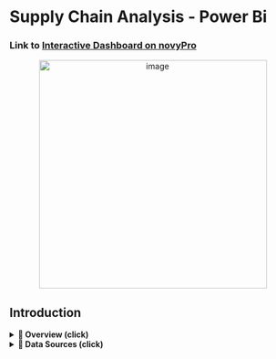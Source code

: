 # Supply Chain Analysis - Power Bi

### Link to [Interactive Dashboard on novyPro](https://www.novypro.com/profile_about/ibrahim-saiied-1?Popup=memberProject&Data=1741967114105x160840138809370300) 

<div align="center">
    <img src="https://github.com/user-attachments/assets/65303d11-0c9e-4093-8c22-fa4582861c7b" alt="image" width="400" height="400">
</div>


## Introduction
<details>
   <summary><strong>📌 Overview (click)</strong></summary>

 ### **Overview**  
> This Power BI project provides a detailed analysis of **MaxAB** performance, covering **KPIs Performance**, **Shipping**, and **Customers needs**.  
> The analysis aims to uncover **insights** across various **properties and cities**, offering **data-driven recommendations** to **enhance Customer Retention** and **improve overall operational efficiency**.  

</details>


<details>
   <summary><strong>📂 Data Sources (click)</strong></summary>

### **Data Sources**  
> The primary dataset used for this analysis is the **"fact_order_lines.csv"** file containing detailed information about each Order made by the customers.  

**▼ 📑Dataset Files Explanation** [[Download]](https://raw.githubusercontent.com/ibrahim-saiied/Hotel-Hospitality-Analysis_Power-Bi/refs/heads/main/Data%20Set/Data%20Set.rar)  


1. **Dim_date File**  
   > - **<ins>date</ins>**: Represents the dates present in **Mar, Apr, May, June, July and Aug**.  

2. **dim_customers File**  
   > - **<ins>customer_id</ins>**: Unique ID for each **customer in each city**.  
   > - **<ins>customer_name</ins>**: Name of each **customer**.  
   > - **<ins>city</ins>**: The **location** of the **customer**.  

3. **dim_products File**
   > - **<ins>product_name</ins>**: Name of each **product**.  
   > - **<ins>product_id</ins>**: Unique ID for each **product**.  
   > - **<ins>category</ins>**: Indicates to which **category** (**Dairy**, **Food**, **Beverages**) the **product type** belongs.  

5. **fact_orders_aggregate File**  
   > - **<ins>order_id</ins>**: Unique ID for each **order**.
   > - **<ins>customer_id</ins>**: Unique ID for each **customer**.
   > - **<ins>order_placement_date</ins>**: Date of **date of request the order** by the **customer**.  
   > - **<ins>On Time (OT)</ins>**: **1** = Delivered on time, **0** = Not delivered on time.
   > - **<ins>In Full (IF)</ins>**: **1** = Delivered in full, **0** = Not delivered in full.
   > - **<ins>On Time & In Full (OTIF)</ins>**: **1** = Delivered on time & in full, **0** = Not meeting both conditions.


6. **dim_targets_orders File**  
   > - **<ins>customer_id</ins>**: Unique ID for each **customer**.
   > - **<ins>On-Time Target (%)</ins>**: Expected on-time delivery rate per customer.
   > - **<ins>In-Full Target (%)</ins>**: Expected full-quantity delivery rate per customer.
   > - **<ins>OTIF Target (%)</ins>**: Expected on-time and in-full delivery rate per customer.

7. **Fact_bookings File**  
   > - **<ins>order_id</ins>**: Unique **Order ID** for each **customer**.
   > - **<ins>order_placement_date</ins>**: Date of **date of request the order** by the **customer**.  
   > - **<ins>customer_id</ins>**: Unique ID for each **customer**.
   > - **<ins>product_id</ins>**: Unique ID for each **product**.
   > - **<ins>order_qty</ins>**: the number of products requested by the **customer** to be delivered.
   > - **<ins>agreed_delivery_date</ins>**: the date **agreed** to deliver the products.
   > - **<ins>actual_delivery_date</ins>**: the **actual** date delivered the product to the customer.
   > - **<ins>delivered_qty</ins>**: the number of products that are actually delivered to the customer.
   
</details>

